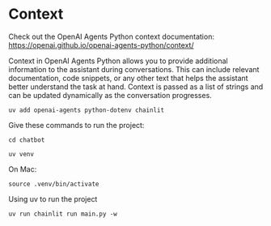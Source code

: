 # Context
Check out the OpenAI Agents Python context documentation:
https://openai.github.io/openai-agents-python/context/

Context in OpenAI Agents Python allows you to provide additional information to the assistant during conversations. This can include relevant documentation, code snippets, or any other text that helps the assistant better understand the task at hand. Context is passed as a list of strings and can be updated dynamically as the conversation progresses.
 
`uv add openai-agents python-dotenv chainlit`

Give these commands to run the project:

    cd chatbot

    uv venv

On Mac:

    source .venv/bin/activate

Using uv to run the project

    uv run chainlit run main.py -w
